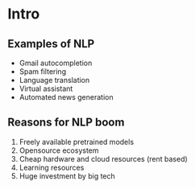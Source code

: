 # Intro

## Examples of NLP
* Gmail autocompletion
* Spam filtering
* Language translation
* Virtual assistant
* Automated news generation

## Reasons for NLP boom
1. Freely available pretrained models
2. Opensource ecosystem
3. Cheap hardware and cloud resources (rent based)
4. Learning resources
5. Huge investment by big tech